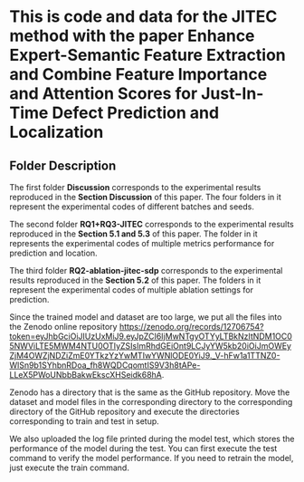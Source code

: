 # This is code and data for the JITEC method with the paper Enhance Expert-Semantic Feature Extraction and Combine Feature Importance and Attention Scores for Just-In-Time Defect Prediction and Localization

## Folder Description
The first folder <b/>Discussion</b> corresponds to the experimental results reproduced in the <b/>Section Discussion</b> of this paper. The four folders in it represent the experimental codes of different batches and seeds.

The second folder <b/>RQ1+RQ3-JITEC</b> corresponds to the experimental results reproduced in the <b/>Section 5.1 and 5.3</b> of this paper. The folder in it represents the experimental codes of multiple metrics performance for prediction and location.

The third folder <b/>RQ2-ablation-jitec-sdp</b> corresponds to the experimental results reproduced in the <b/>Section 5.2</b> of this paper. The folders in it represent the experimental codes of multiple ablation settings for prediction.

Since the trained model and dataset are too large, we put all the files into the Zenodo online repository https://zenodo.org/records/12706754?token=eyJhbGciOiJIUzUxMiJ9.eyJpZCI6IjMwNTgyOTYyLTBkNzItNDM1OC05NWViLTE5MWM4NTU0OTIyZSIsImRhdGEiOnt9LCJyYW5kb20iOiJmOWEyZjM4OWZjNDZiZmE0YTkzYzYwMTIwYWNlODE0YiJ9._V-hFw1a1TTNZ0-WlSn9b1SYhbnRDoa_fh8WQDCqomtIS9V3h8tAPe-LLeX5PWoUNbbBakwEkscXHSeidk68hA.

Zenodo has a directory that is the same as the GitHub repository. Move the dataset and model files in the corresponding directory to the corresponding directory of the GitHub repository and execute the directories corresponding to train and test in setup.

We also uploaded the log file printed during the model test, which stores the performance of the model during the test. You can first execute the test command to verify the model performance. If you need to retrain the model, just execute the train command.
